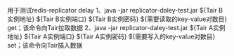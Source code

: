 用于测试redis-replicator delay
1、java -jar replicator-daley-test.jar  ${Tair B实例地址}  ${Tair B实例端口}   ${Tair B实例密码}   ${需要读取的key-value对数目}  get；该命令向Tair拉取数据
2、java -jar replicator-daley-test.jar  ${Tair A实例地址}  ${Tair A实例端口}   ${Tair A实例密码}  ${需要写入的key-value对数目}  set；该命令向Tair插入数据
